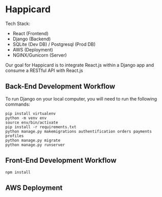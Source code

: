 # Happicard

Tech Stack:
* React (Frontend)
* Django (Backend)
* SQLite (Dev DB) / Postgresql (Prod DB)
* AWS (Deployment)
* NGINX/Gunicorn (Server)

Our goal for Happicard is to integrate React.js within a Django app and consume a RESTful API with React.js

## Back-End Development Workflow
To run Django on your local computer, you will need to run the following commands:
```
pip install virtualenv 
python -m venv env
source env/bin/activate
pip install -r requirements.txt
python manage.py makemigrations authentification orders payments profiles
python manage.py migrate
python manage.py runserver
```
## Front-End Development Workflow
```
npm install
```
## AWS Deployment

